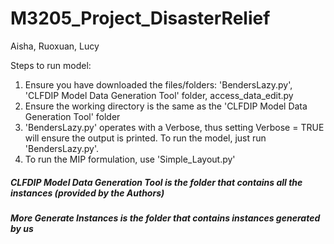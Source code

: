 # M3205_Project_DisasterRelief
Aisha, Ruoxuan, Lucy

Steps to run model:
1. Ensure you have downloaded the files/folders: 'BendersLazy.py', 'CLFDIP Model Data Generation Tool' folder, access_data_edit.py
2. Ensure the working directory is the same as the 'CLFDIP Model Data Generation Tool' folder
3. 'BendersLazy.py' operates with a Verbose, thus setting Verbose = TRUE will ensure the output is printed. To run the model, just run 'BendersLazy.py'. 
4. To run the MIP formulation, use 'Simple_Layout.py'


##### CLFDIP Model Data Generation Tool is the folder that contains all the instances (provided by the Authors)
##### More Generate Instances is the folder that contains instances generated by us
